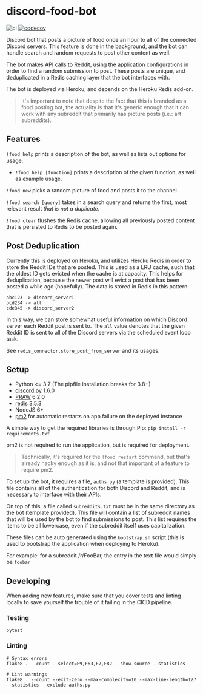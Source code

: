 discord-food-bot
================

![ci](https://github.com/SaxyPandaBear/discord-food-bot/actions/workflows/main.yml/badge.svg) [![codecov](https://codecov.io/gh/SaxyPandaBear/discord-food-bot/branch/master/graph/badge.svg?token=GSDBRQNE4P)](https://codecov.io/gh/SaxyPandaBear/discord-food-bot)

Discord bot that posts a picture of food once an hour to all of the 
connected Discord servers. This feature is done in the background,
and the bot can handle search and random requests to post other content
as well.

The bot makes API calls to Reddit, using the application configurations
in order to find a random submission to post. These posts are unique, and
deduplicated in a Redis caching layer that the bot interfaces with.

The bot is deployed via Heroku, and depends on the Heroku Redis add-on.

> It's important to note that despite the fact that this is branded as a food
posting bot, the actuality is that it's generic enough that it can work with
any subreddit that primarily has picture posts (i.e.: art subreddits).

## Features
`!food help` prints a description of the bot, as well as lists out options for usage.

- `!food help [function]` prints a description of the given function, as well as example usage.

`!food new` picks a random picture of food and posts it to the channel.

`!food search [query]` takes in a search query and returns the first, most relevant result *that is not a duplicate*.
 
 `!food clear` flushes the Redis cache, allowing all previously posted content that is persisted to Redis to be posted again.

## Post Deduplication
Currently this is deployed on Heroku, and utilizes Heroku Redis in order to 
store the Reddit IDs that are posted. This is used as a LRU cache, such that 
the oldest ID gets evicted when the cache is at capacity. This helps for 
deduplication, because the newer post will evict a post that has been posted 
a while ago (hopefully). The data is stored in Redis in this pattern:
```
abc123 -> discord_server1
bcd234 -> all
cde345 -> discord_server2
```
In this way, we can store somewhat useful information on which Discord server
each Reddit post is sent to. The `all` value denotes that the given Reddit ID is
sent to all of the Discord servers via the scheduled event loop task.

See `redis_connector.store_post_from_server` and its usages.

## Setup

- Python <= 3.7 (The pipfile installation breaks for 3.8+)
- [discord.py](https://github.com/Rapptz/discord.py) 1.6.0
- [PRAW](https://praw.readthedocs.io/en/latest/index.html) 6.2.0
- [redis](https://github.com/andymccurdy/redis-py) 3.5.3
- NodeJS 6+
- [pm2](https://pm2.keymetrics.io/) for automatic restarts on app failure on the deployed instance

A simple way to get the required libraries is through Pip: `pip install -r requirements.txt`

pm2 is not required to run the application, but is required for deployment.
> Technically, it's required for the `!food restart` command, but that's 
already hacky enough as it is, and not that important of a feature to require
pm2.

To set up the bot, it requires a file, `auths.py` (a template is provided). 
This file contains all of the authentication for both Discord and Reddit, 
and is necessary to interface with their APIs.

On top of this, a file called `subreddits.txt` must be in the same directory as
the bot (template provided). This file will contain a list of subreddit names 
that will be used by the bot to find submissions to post. This list requires
the items to be all lowercase, even if the subreddit itself uses capitalization.

These files can be auto generated using the `bootstrap.sh` script 
(this is used to bootstrap the application when deploying to Heroku).

For example: for a subreddit /r/FooBar, the entry in the text file would simply be `foobar`

## Developing
When adding new features, make sure that you cover tests and linting locally
to save yourself the trouble of it failing in the CICD pipeline.

### Testing
```
pytest
```

### Linting
```
# Syntax errors
flake8 . --count --select=E9,F63,F7,F82 --show-source --statistics

# Lint warnings
flake8 . --count --exit-zero --max-complexity=10 --max-line-length=127 --statistics --exclude auths.py
```
